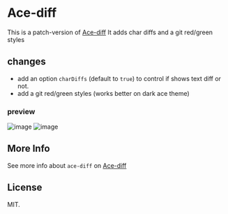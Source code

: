 # Ace-diff

This is a patch-version of [Ace-diff](https://github.com/ace-diff/ace-diff)
It adds char diffs and a git red/green styles

## changes
- add an option `charDiffs` (default to `true`) to control if shows text diff or not.
- add a git red/green styles (works better on dark ace theme)

### preview
![image](https://user-images.githubusercontent.com/11417632/149726002-ee3a7e54-f677-4113-9ffa-67ee9ea932fb.png)
![image](https://user-images.githubusercontent.com/11417632/149726010-b2ace7ea-2869-4866-800d-189f13a7900e.png)

## More Info
See more info about `ace-diff` on [Ace-diff](https://github.com/ace-diff/ace-diff)

## License
MIT.
